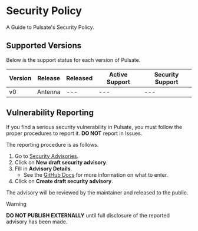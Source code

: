 # Security Policy

A Guide to Pulsate's Security Policy.

## Supported Versions

Below is the support status for each version of Pulsate.

| Version | Release | Released | Active Support | Security Support |
| ------- | ------- | -------- | -------------- | ---------------- |
| v0      | Antenna | ---      | ---            | ---              |

## Vulnerability Reporting

If you find a serious security vulnerability in Pulsate, you must follow the proper procedures to report it. **DO NOT** report in Issues.

The reporting procedure is as follows.

1. Go to [Security Advisories](https://github.com/pulsate-dev/pulsate/security/advisories).
2. Click on **New draft security advisory**.
3. Fill in **Advisory Details**.
   - See the [GitHub Docs](https://docs.github.com/ja/code-security/security-advisories/working-with-repository-security-advisories/creating-a-repository-security-advisory#creating-a-security-advisory) for more information on what to enter.
4. Click on **Create draft security advisory**.

The advisory will be reviewed by the maintainer and released to the public.

> [!WARNING]  
> **DO NOT PUBLISH EXTERNALLY** until full disclosure of the reported advisory has been made.
